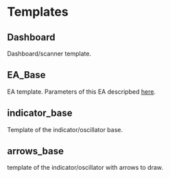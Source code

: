 # Templates

## Dashboard

Dashboard/scanner template.

## EA_Base

EA template. Parameters of this EA descripbed [here](https://github.com/sibvic/mq4-templates/wiki/EA_Base-template-parameters).

## indicator_base

Template of the indicator/oscillator base.

## arrows_base

template of the indicator/oscillator with arrows to draw.